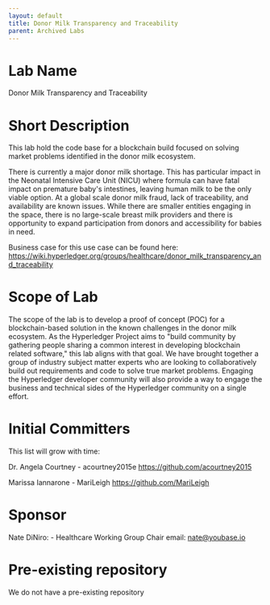 ```yaml
---
layout: default
title: Donor Milk Transparency and Traceability
parent: Archived Labs
---
```

# Lab Name
Donor Milk Transparency and Traceability

# Short Description
This lab hold the code base for a blockchain build focused on solving market problems identified in the donor milk ecosystem.

There is currently a major donor milk shortage. This has particular impact in the Neonatal Intensive Care Unit (NICU) where formula can have fatal impact on premature baby's intestines, leaving human milk to be the only viable option. At a global scale donor milk fraud, lack of traceability, and availability are known issues. While there are smaller entities engaging in the space, there is no large-scale breast milk providers and there is opportunity to expand participation from donors and accessibility for babies in need.

Business case for this use case can be found here: https://wiki.hyperledger.org/groups/healthcare/donor_milk_transparency_and_traceability

# Scope of Lab

The scope of the lab is to develop a proof of concept (POC) for a blockchain-based solution in the known challenges in the donor milk ecosystem. As the Hyperledger Project aims to "build community by gathering people sharing a common interest in developing blockchain related software," this lab aligns with that goal. We have brought together a group of industry subject matter experts who are looking to collaboratively build out requirements and code to solve true market problems. Engaging the Hyperledger developer community will also provide a way to engage the business and technical sides of the Hyperledger community on a single effort.

# Initial Committers

This list will grow with time: 

Dr. Angela Courtney - acourtney2015e https://github.com/acourtney2015

Marissa Iannarone - MariLeigh https://github.com/MariLeigh

# Sponsor

Nate DiNiro: - Healthcare Working Group Chair
email: nate@youbase.io

# Pre-existing repository
We do not have a pre-existing repository
